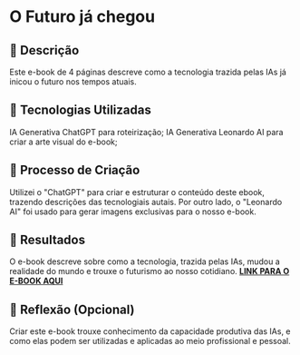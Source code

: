 # O Futuro já chegou

## 📒 Descrição
Este e-book de 4 páginas descreve como a tecnologia trazida pelas IAs já inicou o futuro nos tempos atuais. 

## 🤖 Tecnologias Utilizadas
IA Generativa ChatGPT para roteirização;
IA Generativa Leonardo AI para criar a arte visual do e-book;

## 🧐 Processo de Criação
Utilizei o "ChatGPT" para criar e estruturar o conteúdo deste ebook, trazendo descrições das tecnologiais autais. Por outro lado, o "Leonardo AI" foi usado para gerar imagens exclusivas para o nosso e-book. 

## 🚀 Resultados
O e-book descreve sobre como a tecnologia, trazida pelas IAs, mudou a realidade do mundo e trouxe o futurismo ao nosso cotidiano. 
**[LINK PARA O E-BOOK AQUI](exemplos/o_futuro_ja_chegou.docx)** 

## 💭 Reflexão (Opcional)
Criar este e-book trouxe conhecimento da capacidade produtiva das IAs, e como elas podem ser utilizadas e aplicadas ao meio profissional e pessoal.
